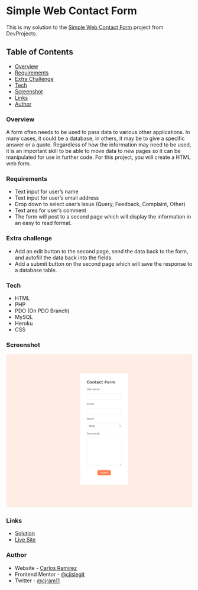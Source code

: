 # Simple Web Contact Form

This is my solution to the [Simple Web Contact Form](https://www.codementor.io/projects/web/create-a-contact-form-b2n9ltrdy1) project from DevProjects.

## Table of Contents

- [Overview](#overview)
- [Requirements](#requirements)
- [Extra Challenge](#extra-challenge)
- [Tech](#tech)
- [Screenshot](#screenshot)
- [Links](#links)
- [Author](#author)

### Overview

A form often needs to be used to pass data to various other applications. In many cases, it could be a database, in others, it may be to give a specific answer or a quote. Regardless of how the information may need to be used, it is an important skill to be able to move data to new pages so it can be manipulated for use in further code. For this project, you will create a HTML web form.

### Requirements

- Text input for user’s name
- Text input for user’s email address
- Drop down to select user’s issue (Query, Feedback, Complaint, Other)
- Text area for user’s comment
- The form will post to a second page which will display the information in an easy to read format.

### Extra challenge

- Add an edit button to the second page, send the data back to the form, and autofill the data back into the fields.
- Add a submit button on the second page which will save the response to a database table.

### Tech

- HTML
- PHP
- PDO (On PDO Branch)
- MySQL
- Heroku
- CSS

### Screenshot

![Screenshot of website](./assets/screenshot.png)

### Links

- [Solution](https://www.codementor.io/project-solutions/e9zt6mreoc)
- [Live Site](https://hidden-cliffs-05435.herokuapp.com/)

### Author

- Website - [Carlos Ramirez](https://cjramirez.tech/)
- Frontend Mentor - [@cjislegit](https://www.frontendmentor.io/profile/cjislegit)
- Twitter - [@cjram11](https://twitter.com/cjram11)
